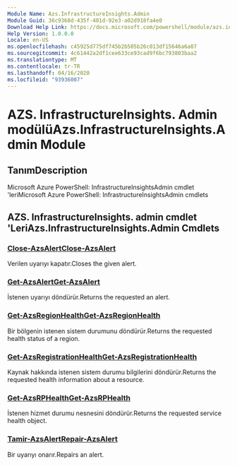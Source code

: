 ```yaml
---
Module Name: Azs.InfrastructureInsights.Admin
Module Guid: 36c9368d-435f-401d-92e3-a02d918fa4e0
Download Help Link: https://docs.microsoft.com/powershell/module/azs.infrastructureinsights.admin
Help Version: 1.0.0.0
Locale: en-US
ms.openlocfilehash: c45925d775df745b2b505b26c013df15646a6a07
ms.sourcegitcommit: 4c61442a2df1cee633ce93cad9f6bc793803baa2
ms.translationtype: MT
ms.contentlocale: tr-TR
ms.lasthandoff: 04/16/2020
ms.locfileid: "93936007"
---
```

# <span data-ttu-id="1856c-101">AZS. InfrastructureInsights. Admin modülü</span><span class="sxs-lookup"><span data-stu-id="1856c-101">Azs.InfrastructureInsights.Admin Module</span></span>
## <span data-ttu-id="1856c-102">Tanım</span><span class="sxs-lookup"><span data-stu-id="1856c-102">Description</span></span>
<span data-ttu-id="1856c-103">Microsoft Azure PowerShell: InfrastructureInsightsAdmin cmdlet 'leri</span><span class="sxs-lookup"><span data-stu-id="1856c-103">Microsoft Azure PowerShell: InfrastructureInsightsAdmin cmdlets</span></span>

## <span data-ttu-id="1856c-104">AZS. InfrastructureInsights. admin cmdlet 'Leri</span><span class="sxs-lookup"><span data-stu-id="1856c-104">Azs.InfrastructureInsights.Admin Cmdlets</span></span>
### [<span data-ttu-id="1856c-105">Close-AzsAlert</span><span class="sxs-lookup"><span data-stu-id="1856c-105">Close-AzsAlert</span></span>](Close-AzsAlert.md)
<span data-ttu-id="1856c-106">Verilen uyarıyı kapatır.</span><span class="sxs-lookup"><span data-stu-id="1856c-106">Closes the given alert.</span></span>

### [<span data-ttu-id="1856c-107">Get-AzsAlert</span><span class="sxs-lookup"><span data-stu-id="1856c-107">Get-AzsAlert</span></span>](Get-AzsAlert.md)
<span data-ttu-id="1856c-108">İstenen uyarıyı döndürür.</span><span class="sxs-lookup"><span data-stu-id="1856c-108">Returns the requested an alert.</span></span>

### [<span data-ttu-id="1856c-109">Get-AzsRegionHealth</span><span class="sxs-lookup"><span data-stu-id="1856c-109">Get-AzsRegionHealth</span></span>](Get-AzsRegionHealth.md)
<span data-ttu-id="1856c-110">Bir bölgenin istenen sistem durumunu döndürür.</span><span class="sxs-lookup"><span data-stu-id="1856c-110">Returns the requested health status of a region.</span></span>

### [<span data-ttu-id="1856c-111">Get-AzsRegistrationHealth</span><span class="sxs-lookup"><span data-stu-id="1856c-111">Get-AzsRegistrationHealth</span></span>](Get-AzsRegistrationHealth.md)
<span data-ttu-id="1856c-112">Kaynak hakkında istenen sistem durumu bilgilerini döndürür.</span><span class="sxs-lookup"><span data-stu-id="1856c-112">Returns the requested health information about a resource.</span></span>

### [<span data-ttu-id="1856c-113">Get-AzsRPHealth</span><span class="sxs-lookup"><span data-stu-id="1856c-113">Get-AzsRPHealth</span></span>](Get-AzsRPHealth.md)
<span data-ttu-id="1856c-114">İstenen hizmet durumu nesnesini döndürür.</span><span class="sxs-lookup"><span data-stu-id="1856c-114">Returns the requested service health object.</span></span>

### [<span data-ttu-id="1856c-115">Tamir-AzsAlert</span><span class="sxs-lookup"><span data-stu-id="1856c-115">Repair-AzsAlert</span></span>](Repair-AzsAlert.md)
<span data-ttu-id="1856c-116">Bir uyarıyı onarır.</span><span class="sxs-lookup"><span data-stu-id="1856c-116">Repairs an alert.</span></span>


